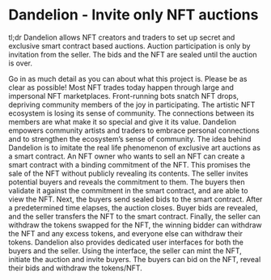 # Dandelion - Invite only NFT auctions
tl;dr
Dandelion allows NFT creators and traders to set up secret and exclusive smart contract based auctions. Auction participation is only by invitation from the seller. The bids and the NFT are sealed until the auction is over.

Go in as much detail as you can about what this project is. Please be as clear as possible!
Most NFT trades today happen through large and impersonal NFT marketplaces. Front-running bots snatch NFT drops, depriving community members of the joy in participating. The artistic NFT ecosystem is losing its sense of community. The connections between its members are what make it so special and give it its value. Dandelion empowers community artists and traders to embrace personal connections and to strengthen the ecosystem’s sense of community.
The idea behind Dandelion is to imitate the real life phenomenon of exclusive art auctions as a smart contract. An NFT owner who wants to sell an NFT can create a smart contract with a binding commitment of the NFT. This promises the sale of the NFT without publicly revealing its contents. The seller invites potential buyers and reveals the commitment to them. The buyers then validate it against the commitment in the smart contract, and are able to view the NFT. Next, the buyers send sealed bids to the smart contract. After a predetermined time elapses, the auction closes. Buyer bids are revealed, and the seller transfers the NFT to the smart contract. Finally, the seller can withdraw the tokens swapped for the NFT, the winning bidder can withdraw the NFT and any excess tokens, and everyone else can withdraw their tokens.
Dandelion also provides dedicated user interfaces for both the buyers and the seller. Using the interface, the seller can mint the NFT, initiate the auction and invite buyers. The buyers can bid on the NFT, reveal their bids and withdraw the tokens/NFT.

